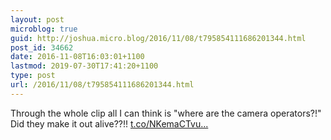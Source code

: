 ```yaml
---
layout: post
microblog: true
guid: http://joshua.micro.blog/2016/11/08/t795854111686201344.html
post_id: 34662
date: 2016-11-08T16:03:01+1100
lastmod: 2019-07-30T17:41:20+1100
type: post
url: /2016/11/08/t795854111686201344.html
---
```

Through the whole clip all I can think is "where are the camera operators?!" Did they make it out alive??!! [t.co/NKemaCTvu...](https://t.co/NKemaCTvuE)
